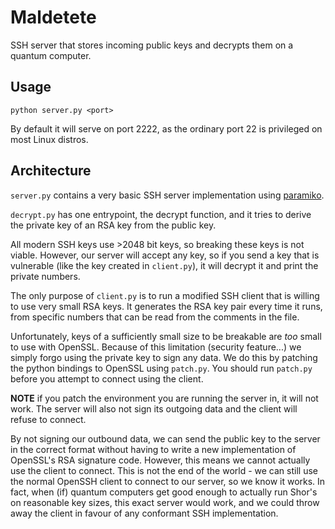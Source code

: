 # Maldetete
SSH server that stores incoming public keys and decrypts them on a quantum computer.

## Usage

`python server.py <port>`

By default it will serve on port 2222, as the ordinary port 22 is privileged on most Linux distros.

## Architecture
`server.py` contains a very basic SSH server implementation using [paramiko](https://docs.paramiko.org/en/latest/index.html).

`decrypt.py` has one entrypoint, the decrypt function, and it tries to derive the private key of an RSA key from the public key.

All modern SSH keys use >2048 bit keys, so breaking these keys is not viable. However, our server will accept any key, so if you send a key that is vulnerable (like the key created in `client.py`), it will decrypt it and print the private numbers.

The only purpose of `client.py` is to run a modified SSH client that is willing to use very small RSA keys. It generates the RSA key pair every time it runs, from specific numbers that can be read from the comments in the file.

Unfortunately, keys of a sufficiently small size to be breakable are *too* small to use with OpenSSL. Because of this limitation (security feature...) we simply forgo using the private key to sign any data. We do this by patching the python bindings to OpenSSL using `patch.py`. You should run `patch.py` before you attempt to connect using the client.

**NOTE** if you patch the environment you are running the server in, it will not work. The server will also not sign its outgoing data and the client will refuse to connect.

By not signing our outbound data, we can send the public key to the server in the correct format without having to write a new implementation of OpenSSL's RSA signature code. However, this means we cannot actually use the client to connect. This is not the end of the world - we can still use the normal OpenSSH client to connect to our server, so we know it works. In fact, when (if) quantum computers get good enough to actually run Shor's on reasonable key sizes, this exact server would work, and we could throw away the client in favour of any conformant SSH implementation.
